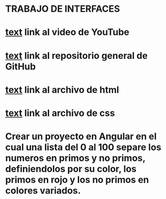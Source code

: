 # TRABAJO DE INTERFACES

# [text](https://www.youtube.com/watch?v=mlqVelDYOzA)   link al video de YouTube

# [text](https://github.com/Pan2209/lista-numeros.git)  link al repositorio general de GitHub 

# [text](https://github.com/Pan2209/lista-numeros/blob/master/src/app/app.component.html)   link al archivo de html
# [text](https://github.com/Pan2209/lista-numeros/blob/master/src/app/app.component.css)    link al archivo de css

# Crear un proyecto en Angular en el cual una lista del 0 al 100 separe los numeros en primos y no primos, definiendolos por su color, los primos en rojo y los no primos en colores variados.